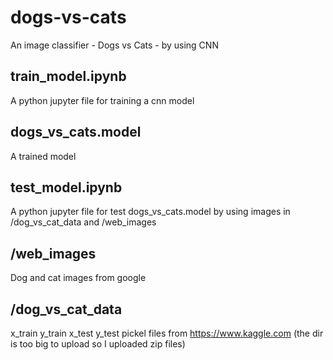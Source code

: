 # dogs-vs-cats
An image classifier - Dogs vs Cats - by using CNN

## train_model.ipynb 
A python jupyter file for training a cnn model 
## dogs_vs_cats.model
A trained model 
## test_model.ipynb
A python jupyter file for test dogs_vs_cats.model by using images in /dog_vs_cat_data and /web_images
## /web_images
Dog and cat images from google
## /dog_vs_cat_data
x_train y_train x_test y_test pickel files from https://www.kaggle.com
(the dir is too big to upload so I uploaded zip files)
